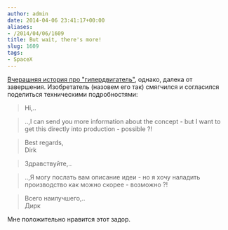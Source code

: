```yaml
---
author: admin
date: 2014-04-06 23:41:17+00:00
aliases:
- /2014/04/06/1609
title: But wait, there's more!
slug: 1609
tags:
- SpaceX
---
```


[Вчерашняя история про "гипердвигатель"](http://blog.not-a-kernel-guy.com/2014/04/05/1601), однако, далека от завершения. Изобретатель (назовем его так) смягчился и согласился поделиться техническими подробностями:

> Hi,..

> ..,I can send you more information about the concept - but I want to get this directly into production - possible ?!

> Best regards,  
> Dirk

> Здравствуйте,..

> ..,Я могу послать вам описание идеи - но я хочу наладить производство как можно скорее - возможно ?!

> Всего наилучшего,..  
> Дирк

Мне положительно нравится этот задор.

<!--more-->
